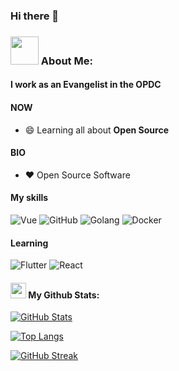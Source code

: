 ### Hi there 👋

<p align="center">

### <img src="https://github.com/TheDudeThatCode/TheDudeThatCode/blob/master/Assets/Designer.gif" width="45" /> About Me:

#### I work as an Evangelist in the OPDC

#### NOW
- :smile: Learning all about **Open Source**
 
#### BIO
- :heart: Open Source Software

#### My skills
![Vue](https://img.shields.io/badge/Vue.js-35495E?style=for-the-badge&logo=vuedotjs&logoColor=4FC08D)
![GitHub](https://img.shields.io/badge/github%20-%23121011.svg?&style=for-the-badge&logo=github&logoColor=white&color=283238)
![Golang](https://img.shields.io/badge/Golang-00ADD8?style=for-the-badge&logo=go&logoColor=white)
![Docker](https://img.shields.io/badge/Docker-2CA5E0?style=for-the-badge&logo=docker&logoColor=white)

#### Learning
![Flutter](https://img.shields.io/badge/Flutter-02569B?style=for-the-badge&logo=flutter&logoColor=white)
![React](https://img.shields.io/badge/React-20232A?style=for-the-badge&logo=react&logoColor=61DAFB)

#### <img src='https://media1.giphy.com/media/du3J3cXyzhj75IOgvA/giphy.gif?cid=ecf05e47x2g034i9pzwtzzsd3xgg2w9nr94t4tflbbgo3008&rid=giphy.gif' width='25' /> My Github Stats:
 
[![GitHub Stats](https://github-readme-stats.vercel.app/api?username=enlena615)](https://github.com/anuraghazra/github-readme-stats)
 
[![Top Langs](https://github-readme-stats.vercel.app/api/top-langs/?username=sleepred)](https://github.com/anuraghazra/github-readme-stats)
 
[![GitHub Streak](https://github-readme-streak-stats.herokuapp.com?user=enlena615)](https://git.io/streak-stats)
